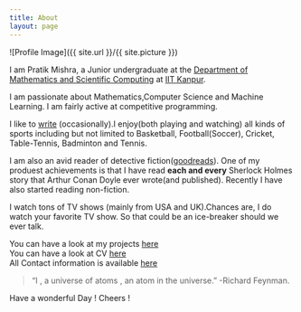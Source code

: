 ```yaml
---
title: About
layout: page
---
```

![Profile Image]({{ site.url }}/{{ site.picture }})

I am Pratik Mishra, a Junior undergraduate at the [Department of Mathematics and Scientific Computing](http://www.iitk.ac.in/math/) at [IIT Kanpur](http://iitk.ac.in/).

I am passionate about Mathematics,Computer Science and Machine Learning. I am fairly active at competitive programming. 

I like to [write](https://pratik1105.github.io/blog/) (occasionally).I enjoy(both playing and watching) all kinds of sports including but not limited to Basketball, Football(Soccer), Cricket, Table-Tennis, Badminton and Tennis.

I am also an avid reader of detective fiction([goodreads](https://www.goodreads.com/user/show/16333763-pratik-mishra)). One of my produest achievements is that I have read **each and every** Sherlock Holmes story that Arthur Conan Doyle ever wrote(and published).
Recently I have also started reading non-fiction.

I watch tons of TV shows (mainly from USA and UK).Chances are, I do watch your favorite TV show. So that could be an ice-breaker should we ever talk.

You can have a look at my projects [here](https://pratik1105.github.io/projects/)  
You can have a look at CV [here](https://pratik1105.github.io/pratik1105.github.io/Pratik_Resume.pdf)  
All Contact information is available [here](https://pratik1105.github.io/)


>“I , a universe of atoms , an atom in the universe.”
>-Richard Feynman.  


Have a wonderful Day ! Cheers !
